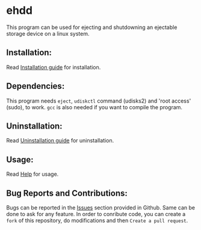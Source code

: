 # ehdd
This program can be used for ejecting and shutdowning an ejectable storage device on a linux system.

## Installation:
Read [Installation guide](./INSTALL.md) for installation.

## Dependencies:
This program needs ```eject```, ```udiskctl``` command (udisks2) and 'root access' (sudo), to work. ```gcc``` is also needed if you want to compile the program.

## Uninstallation:
Read [Uninstallation guide](./UNINSTALL.md) for uninstallation.

## Usage:
Read [Help](./HELP.md) for usage.

## Bug Reports and Contributions:
Bugs can be reported in the [Issues](https://github.com/lakshayrohila/ehdd/issues) section provided in Github. Same can be done to ask for any feature. In order to conribute code, you can create a `fork` of this repository, do modifications and then `Create a pull request`.

